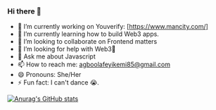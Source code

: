 ### Hi there 👋



- 🔭 I’m currently working on Youverify: [https://www.mancity.com/]
- 🌱 I’m currently learning how to build Web3 apps.
- 👯 I’m looking to collaborate on Frontend matters
- 🤔 I’m looking for help with Web3🤣
- 💬 Ask me about Javascript
- 📫 How to reach me: agboolafeyikemi85@gmail.com
- 😄 Pronouns: She/Her
- ⚡ Fun fact: I can't dance 😭.



[![Anurag's GitHub stats](https://github-readme-stats.vercel.app/api?username=Agboolafeyikemi)](https://github.com/anuraghazra/github-readme-stats)
